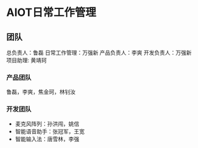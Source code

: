 # AIOT日常工作管理

## 团队

总负责人：鲁磊
日常工作管理：万强新
产品负责人：李爽
开发负责人：万强新
项目助理: 黄靖珂

### 产品团队

鲁磊，李爽，焦金珂，林钊汝

### 开发团队

* 麦克风阵列：孙洪闯，姚信
* 智能语音助手：张冠军，王宽
* 智能输入法：唐雪林，李强

## 
